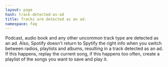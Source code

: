 ```yaml
---
layout: page
hash: track-detected-as-ad
title: Tracks are detected as an ad.
namespace: faq
---
```

Podcast, audio book and any other uncommon track type are detected as an ad. Also, Spotify doesn't return to Spytify the right info when you switch between radios, playlists and albums, resulting in a track detected as an ad. If this happens, replay the current song, if this happens too often, create a playlist of the songs you want to save and play it.

